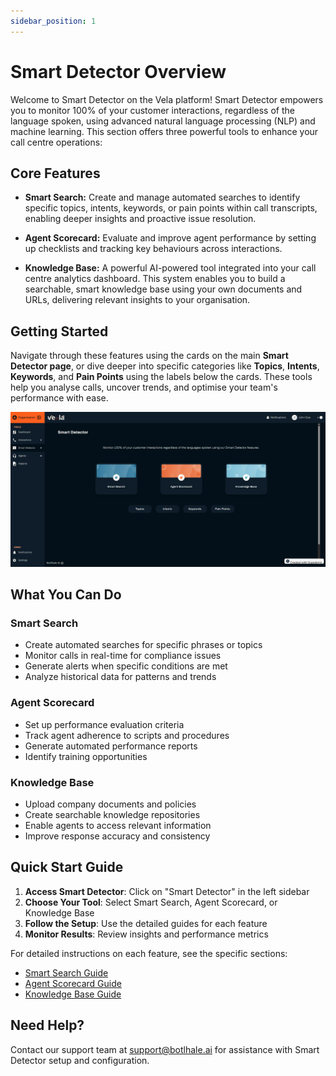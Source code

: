 ```yaml
---
sidebar_position: 1
---
```


# Smart Detector Overview

Welcome to Smart Detector on the Vela platform! Smart Detector empowers you to monitor 100% of your customer interactions, regardless of the language spoken, using advanced natural language processing (NLP) and machine learning. This section offers three powerful tools to enhance your call centre operations:

## Core Features

- **Smart Search:** Create and manage automated searches to identify specific topics, intents, keywords, or pain points within call transcripts, enabling deeper insights and proactive issue resolution.

- **Agent Scorecard:** Evaluate and improve agent performance by setting up checklists and tracking key behaviours across interactions.

- **Knowledge Base:** A powerful AI-powered tool integrated into your call centre analytics dashboard. This system enables you to build a searchable, smart knowledge base using your own documents and URLs, delivering relevant insights to your organisation.

## Getting Started

Navigate through these features using the cards on the main **Smart Detector page**, or dive deeper into specific categories like **Topics**, **Intents**, **Keywords**, and **Pain Points** using the labels below the cards. These tools help you analyse calls, uncover trends, and optimise your team's performance with ease.

![Smart Detector Main Page](../img/screenshots/SD.png)

## What You Can Do

### Smart Search
- Create automated searches for specific phrases or topics
- Monitor calls in real-time for compliance issues
- Generate alerts when specific conditions are met
- Analyze historical data for patterns and trends

### Agent Scorecard
- Set up performance evaluation criteria
- Track agent adherence to scripts and procedures
- Generate automated performance reports
- Identify training opportunities

### Knowledge Base
- Upload company documents and policies
- Create searchable knowledge repositories
- Enable agents to access relevant information
- Improve response accuracy and consistency

## Quick Start Guide

1. **Access Smart Detector**: Click on "Smart Detector" in the left sidebar
2. **Choose Your Tool**: Select Smart Search, Agent Scorecard, or Knowledge Base
3. **Follow the Setup**: Use the detailed guides for each feature
4. **Monitor Results**: Review insights and performance metrics

For detailed instructions on each feature, see the specific sections:
- [Smart Search Guide](./smart-search-guide.md)
- [Agent Scorecard Guide](./agent-scorecard-guide.md)
- [Knowledge Base Guide](./knowledge-base-guide.md)

## Need Help?

Contact our support team at support@botlhale.ai for assistance with Smart Detector setup and configuration.
